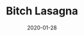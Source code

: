 --- 
layout: sheets-layout
title: "Bitch Lasagna"
date: 2020-01-28
categories: arrangements
composer: "PewDiePie & PartyInTheBackyard"
pdf-link: bitch-lasagna.pdf
pdf-lyric: bitch-lasgna-lyrics.pdf
yt-link: https://www.youtube.com/watch?v=RyMERDvPnmk
muse-link: https://musescore.com/user/28025112/scores/5945179
thumbnail: bitch-lasagna-yt-thumbnail
difficulty: Hard
---